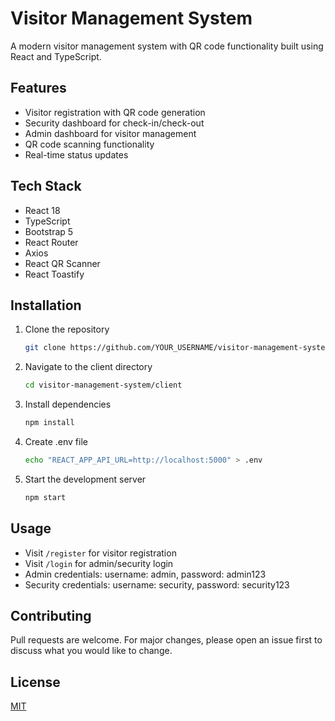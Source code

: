# Visitor Management System

A modern visitor management system with QR code functionality built using React and TypeScript.

## Features

- Visitor registration with QR code generation
- Security dashboard for check-in/check-out
- Admin dashboard for visitor management
- QR code scanning functionality
- Real-time status updates

## Tech Stack

- React 18
- TypeScript
- Bootstrap 5
- React Router
- Axios
- React QR Scanner
- React Toastify

## Installation

1. Clone the repository
   ```bash
   git clone https://github.com/YOUR_USERNAME/visitor-management-system.git
   ```

2. Navigate to the client directory
   ```bash
   cd visitor-management-system/client
   ```

3. Install dependencies
   ```bash
   npm install
   ```

4. Create .env file
   ```bash
   echo "REACT_APP_API_URL=http://localhost:5000" > .env
   ```

5. Start the development server
   ```bash
   npm start
   ```

## Usage

- Visit `/register` for visitor registration
- Visit `/login` for admin/security login
- Admin credentials: username: admin, password: admin123
- Security credentials: username: security, password: security123

## Contributing

Pull requests are welcome. For major changes, please open an issue first to discuss what you would like to change.

## License

[MIT](https://choosealicense.com/licenses/mit/) 